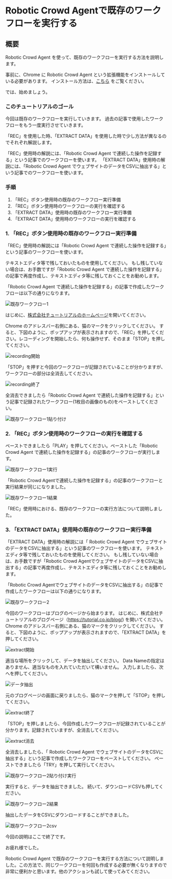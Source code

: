 #  Robotic Crowd Agentで既存のワークフローを実行する

## 概要

Robotic Crowd Agent を使って、既存のワークフローを実行する方法を説明します。

事前に、Chrome に Robotic Crowd Agent という拡張機能をインストールしている必要があります。
インストール方法は、[こちら](https://docs.roboticcrowd.com/robotic-crowd-agent/install-agent) をご覧ください。

では、始めましょう。

### このチュートリアルのゴール

今回は既存のワークフローを実行していきます。
過去の記事で使用したワークフローをもう一度実行させていきます。

「REC」を使用した時、「EXTRACT DATA」を使用した時で少し方法が異なるのでそれぞれ解説します。

「REC」使用時の解説には、「Robotic Crowd Agent で連続した操作を記録する」という記事でのワークフローを使います。
「EXTRACT DATA」使用時の解説には、「Robotic Crowd Agent でウェブサイトのデータをCSVに抽出する」という記事でのワークフローを使います。

### 手順

1. 「REC」ボタン使用時の既存のワークフロー実行準備
1. 「REC」ボタン使用時のワークフローの実行を確認する
1. 「EXTRACT DATA」使用時の既存のワークフロー実行準備
1. 「EXTRACT DATA」使用時のワークフローの実行を確認する

### 1. 「REC」ボタン使用時の既存のワークフロー実行準備

「REC」使用時の解説には「Robotic Crowd Agent で連続した操作を記録する」という記事のワークフローを使います。

テキストエディタ等で残しておいたものを使用してください。
もし残していない場合は、お手数ですが「Robotic Crowd Agent で連続した操作を記録する」の記事で再度作成し、テキストエディタ等に残しておくことをお勧めします。

「Robotic Crowd Agent で連続した操作を記録する」の記事で作成したワークフローは以下の通りになります。

![既存ワークフロー1](../.gitbook/assets/kizon1.png)

はじめに、[株式会社チュートリアルのホームページ](https://tutorial.co.jp)を開いてください。

Chrome のアドレスバー右側にある、猫のマークをクリックしてください。
すると、下図のように、ポップアップが表示されますので、「REC」を押してください。レコーディングを開始したら、何も操作せず、そのまま「STOP」を押してください。

![recording開始](../.gitbook/assets/kizon2.png)

「STOP」を押すと今回のワークフローが記録されていることが分かりますが、ワークフローの部分は全消去してください。
 
![recording終了](../.gitbook/assets/kizon3.png)  

全消去できましたら「Robotic Crowd Agent で連続した操作を記録する」という記事で記録されたワークフロー(1枚目の画像のもの)をペーストしてください。

![既存ワークフロー1貼り付け](../.gitbook/assets/kizon4.png)  

### 2. 「REC」ボタン使用時のワークフローの実行を確認する

ペーストできましたら「PLAY」を押してください。ペーストした「Robotic Crowd Agent で連続した操作を記録する」の記事のワークフローが実行します。

![既存ワークフロー1実行](../.gitbook/assets/kizon5.png)

「Robotic Crowd Agentで連続した操作を記録する」の記事のワークフローと実行結果が同じになりました。

![既存ワークフロー1結果](../.gitbook/assets/kizon6.png)  

「REC」使用時における、既存のワークフローの実行方法について説明しました。

### 3. 「EXTRACT DATA」使用時の既存のワークフロー実行準備

「EXTRACT DATA」使用時の解説には「 Robotic Crowd Agent でウェブサイトのデータをCSVに抽出する」という記事のワークフローを使います。
テキストエディタ等で残しておいたものを使用してください。
もし残していない場合は、お手数ですが「Robotic Crowd AgentでウェブサイトのデータをCSVに抽出する」の記事で再度作成し、テキストエディタ等に残しておくことをお勧めします。

「Robotic Crowd AgentでウェブサイトのデータをCSVに抽出する」の記事で作成したワークフローは以下の通りになります。

![既存ワークフロー2](../.gitbook/assets/kizon7.png)

今回のワークフローはブログのページから始まります。
はじめに、株式会社チュートリアルのブログページ（https://tutorial.co.jp/blog/) を開いてください。
Chrome のアドレスバー右側にある、猫のマークをクリックしてください。
すると、下図のように、ポップアップが表示されますので、「EXTRACT DATA」を押してください。

![extract開始](../.gitbook/assets/kizon8.png)

適当な場所をクリックして、データを抽出してください。
Data Nameの指定はありません、適当なものを入れていただいて構いません。
入力しましたら、次へを押してください。

![データ抽出](../.gitbook/assets/kizon9.png)

元のブログページの画面に戻りましたら、猫のマークを押して「STOP」を押してください。

![extract終了](../.gitbook/assets/kizon10.png)  

「STOP」を押しましたら、今回作成したワークフローが記録されていることが分かります。記録されていますが、全消去してください。

![extract消去](../.gitbook/assets/kizon11.png)

全消去しましたら、「 Robotic Crowd Agent でウェブサイトのデータをCSVに抽出する」という記事で作成したワークフローをペーストしてください。
ペーストできましたら「TRY」を押して実行してください。

![既存ワークフロー2貼り付け実行](../.gitbook/assets/kizon12.png)

実行すると、データを抽出できました。
続いて、ダウンロードCSVも押してください。

![既存ワークフロー2結果](../.gitbook/assets/kizon13.png)

抽出したデータをCSVにダウンロードすることができました。

![既存ワークフロー2csv](../.gitbook/assets/kizon14.png)  

今回の説明はここで終了です。

お疲れ様でした。

Robotic Crowd Agent で既存のワークフローを実行する方法について説明しました。この方法で、同じワークフローを何回も作成する必要が無くなりますので非常に便利かと思います。他のアクションも試して使ってみてください。